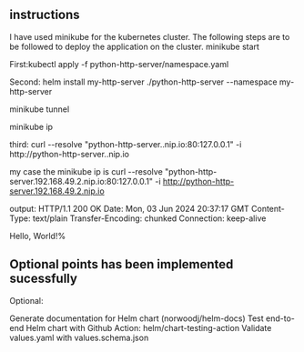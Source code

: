 ## instructions
I have used minikube for the kubernetes cluster. The following steps are to be followed to deploy the application on the cluster.
minikube start

First:kubectl apply -f python-http-server/namespace.yaml

Second: helm install my-http-server ./python-http-server --namespace my-http-server

minikube tunnel

minikube ip

third:
curl --resolve "python-http-server.<minikube-ip>.nip.io:80:127.0.0.1" -i http://python-http-server.<minikube-ip>.nip.io

my case the minikube ip is
curl --resolve "python-http-server.192.168.49.2.nip.io:80:127.0.0.1" -i http://python-http-server.192.168.49.2.nip.io

output:
HTTP/1.1 200 OK
Date: Mon, 03 Jun 2024 20:37:17 GMT
Content-Type: text/plain
Transfer-Encoding: chunked
Connection: keep-alive

Hello, World!%

## Optional points has been implemented sucessfully
Optional:

Generate documentation for Helm chart (norwoodj/helm-docs)
Test end-to-end Helm chart with Github Action: helm/chart-testing-action
Validate values.yaml with values.schema.json